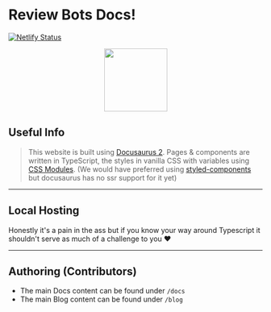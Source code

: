 # Review Bots Docs!

[![Netlify Status](https://api.netlify.com/api/v1/badges/d04e4180-81b3-4917-b7cc-c004495c2e5b/deploy-status)](https://app.netlify.com/sites/flamboyant-galileo-6ec390/deploys)

<div align="center">
  <a href="https://docs.reviewbots.xyz">
    <img src="https://reviewbots.xyz/static/assets/imgs/rb_new.png" style="width: 125px; height: 125px;"/>
  </a>
</div>

## Useful Info
> This website is built using
[Docusaurus 2](https://v2.docusaurus.io/). Pages & components are written in TypeScript, the styles in vanilla CSS with
variables using
[CSS Modules](https://github.com/css-modules/css-modules).
(We would have preferred using [styled-components](https://styled-components.com/) but docusaurus has no ssr support for
it yet)

--- 

## Local Hosting
Honestly it's a pain in the ass but if you know your way around
Typescript it shouldn't serve as much of a challenge to you ❤️

---

## Authoring (Contributors)
* The main Docs content can be found under `/docs`
* The main Blog content can be found under `/blog`

